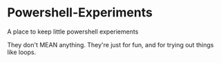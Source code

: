 Powershell-Experiments
======================

A place to keep little powershell experiements

They don't MEAN anything. They're just for fun, and for trying out things like loops.
